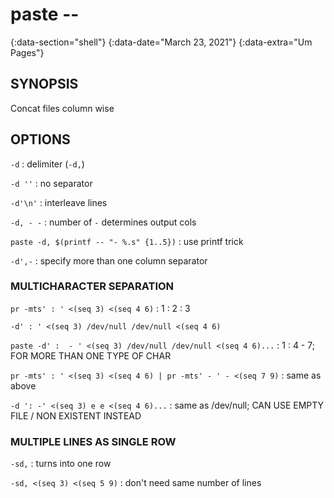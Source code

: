 # paste --
{:data-section="shell"}
{:data-date="March 23, 2021"}
{:data-extra="Um Pages"}

## SYNOPSIS
Concat files column wise

## OPTIONS

`-d`
: delimiter (`-d,`)

`-d ''`
: no separator

`-d'\n'`
: interleave lines

`-d, - -`
: number of `-` determines output cols

`paste -d, $(printf -- "- %.s" {1..5})`
: use printf trick

`-d',-`
: specify more than one column separator

### MULTICHARACTER SEPARATION

`pr -mts' : ' <(seq 3) <(seq 4 6)`
: 1 \: 2 \: 3

`-d' : ' <(seq 3) /dev/null /dev/null <(seq 4 6)`

`paste -d' :  - ' <(seq 3) /dev/null /dev/null <(seq 4 6)...`
: 1 \: 4 - 7; FOR MORE THAN ONE TYPE OF CHAR

`pr -mts' : ' <(seq 3) <(seq 4 6) | pr -mts' - ' - <(seq 7 9)`
: same as above

`-d ': -' <(seq 3) e e <(seq 4 6)...`
: same as /dev/null; CAN USE EMPTY FILE / NON EXISTENT INSTEAD

### MULTIPLE LINES AS SINGLE ROW

`-sd,`
: turns into one row

`-sd, <(seq 3) <(seq 5 9)`
: don't need same number of lines
